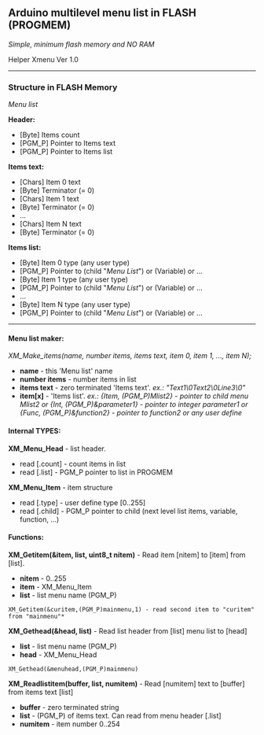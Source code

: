 ## Arduino multilevel menu list in FLASH (PROGMEM)
*Simple, minimum flash memory and NO RAM*

Helper Xmenu Ver 1.0

---
### Structure in FLASH Memory
*Menu list*

**Header:**
- [Byte] Items count
- [PGM_P] Pointer to Items text
- [PGM_P] Pointer to Items list

**Items text:**
- [Chars] Item 0 text
- [Byte] Terminator (= 0)
- [Chars] Item 1 text
- [Byte] Terminator (= 0)
- ...
- [Chars] Item N text
- [Byte] Terminator (= 0)

**Items list:**
- [Byte] Item 0 type (any user type)
- [PGM_P] Pointer to (child "*Menu List*") or (Variable) or ...
- [Byte] Item 1 type (any user type)
- [PGM_P] Pointer to (child "*Menu List*") or (Variable) or ...
- ...
- [Byte] Item N type (any user type)
- [PGM_P] Pointer to (child "*Menu List*") or (Variable) or ...

---
#### Menu list maker:

*XM_Make_items(name, number items, items text, item 0, item 1, ..., item N);*

- **name** - this 'Menu list' name
- **number items** - number items in list
- **items text** - zero terminated 'Items text'. *ex.: "Text1\0Text2\0Line3\0"*
- **item[x]** - 'Items list'. *ex.: {Item, (PGM_P)Mlist2} - pointer to child menu Mlist2 or {Int, (PGM_P)&parameter1} - pointer to integer parameter1 or {Func, (PGM_P)&function2} - pointer to function2 or any user define*

#### Internal TYPES:

**XM_Menu_Head** - list header.
- read [.count] - count items in list
- read [.list] - PGM_P pointer to list in PROGMEM

**XM_Menu_Item** - item structure
- read [.type] - user define type [0..255]
- read [.child] - PGM_P pointer to child (next level list items, variable, function, ...)

#### Functions:

**XM_Getitem(&item, list, uint8_t nitem)** - Read item [nitem] to [item] from [list].
- **nitem** - 0..255
- **item** - XM_Menu_Item
- **list** - list menu name (PGM_P)
```
XM_Getitem(&curitem,(PGM_P)mainmenu,1) - read second item to "curitem" from "mainmenu"*
```

**XM_Gethead(&head, list)** - Read list header from [list] menu list to [head]
- **list** - list menu name (PGM_P)
- **head** - XM_Menu_Head
```
XM_Gethead(&menuhead,(PGM_P)mainmenu)
```
**XM_Readlistitem(buffer, list, numitem)** - Read [numitem] text to [buffer] from items text [list]
- **buffer** - zero terminated string
- **list** - (PGM_P) of items text. Can read from menu header [.list]
- **numitem** - item number 0..254
